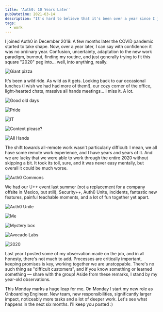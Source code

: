 ```yaml
---
title: 'Auth0: 10 Years Later'
pubDatetime: 2021-03-14
description: "It's hard to believe that it's been over a year since I joined Auth0. It's time to do some reflection. Shall we?"
tags:
  - work
---
```


I joined Auth0 in December 2019. A few months later the COVID pandemic started to take shape. Now, over a year later, I can say with confidence: it was no ordinary year. Confusion, uncertainty, adaptation to the new work paradigm, burnout, finding my routine, and just generally trying to fit this square "2020" peg into... well, into anything, really.

![Giant pizza](assets/blog/posts/auth0-10-years-later/3e5c23c7013f209da5c0824ca1e5791e730ecc67-4032x3024.jpg)

It's been a wild ride. As wild as it gets. Looking back to our occasional lunches (I wish we had had more of them!), our cozy corner of the office, light-hearted chats, massive all hands meetings... I miss it. A lot.

![Good old days](assets/blog/posts/auth0-10-years-later/1f563170f9afa312129edde009224fc31af9700d-4032x3024.jpg)

![Pride](assets/blog/posts/auth0-10-years-later/b74f04a4baa56f64460f233f9e4874b0b7e9c3a5-1024x593.png)

![IT](assets/blog/posts/auth0-10-years-later/6289fc3795489d358424fea4c9c1b2195ca68c51-4032x3024.jpg)

![Context please?](assets/blog/posts/auth0-10-years-later/3b132ce294b221065139b22b51aa9e41940111cc-1125x306.jpg)

![All Hands](assets/blog/posts/auth0-10-years-later/2c5d3eb3dc0168c99f24182768c15a73e9b9fc4f-10814x3688.jpg)

The shift towards all-remote work wasn't particularly difficult: I mean, we all have some remote work experience, and I have years and years of it. And we are lucky that we were able to work through the entire 2020 without skipping a bit. It took its toll, sure, and it was never easy mentally, but overall it could be much worse.

![Auth0 Commons](assets/blog/posts/auth0-10-years-later/7bd1735faa7c1df1cfab9c6564cd5ac3981a9732-4032x2268.jpg)

We had our U++ event last summer (not a replacement for a company offsite in Mexico, but still), Security++, Auth0 Unite, incidents, fantastic new features, painful teachable moments, and a lot of fun together yet apart.

![Auth0 Unite](assets/blog/posts/auth0-10-years-later/4289e7970b6e3b991c6fdf0b759bcb9707cbde53-4032x3024.jpg)

![Me](assets/blog/posts/auth0-10-years-later/d5700edad24f33195be13a0513eef3db4610f0c8-2320x3088.jpg)

![Mystery box](assets/blog/posts/auth0-10-years-later/8bb89f25128f14e891eab9129c5cd7327f94adc9-4032x3024.jpg)

![Avocado Labs](assets/blog/posts/auth0-10-years-later/4d92718e653486ec7bb69560c5d5a77e7319f5c2-4032x3024.jpg)

![2020](assets/blog/posts/auth0-10-years-later/47c89c36ca1fdb51287beb42de868e1c3f6fded1-2208x1188.jpg)

Last year I posted some of my observation made on the job, and in all honesty, there's not much to add. Processes are critically important, keeping promises is key, working together we are unstoppable. There's no such thing as "difficult customers", and if you know something or learned something — share with the group! Aside from these remarks, I stand by my year-old observations.

This Monday marks a huge leap for me. On Monday I start my new role as Onboarding Engineer. New team, new responsibilities, significantly larger impact, noticeably more tasks and a lot of deeper work. Let's see what happens in the next six months. I'll keep you posted :)
